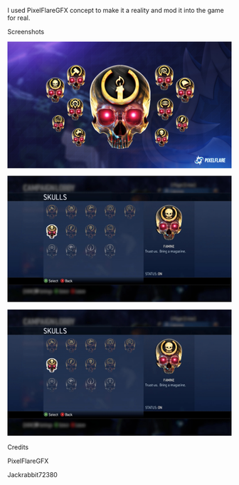 I used PixelFlareGFX concept to make it a reality and mod it into the game for real.

Screenshots

![Screenshot](https://github.com/jackrabbit72380/Ho4kmmm/blob/master/0.7.1/tags/4k_Skulls/PXF-Skulls/preview.jpg)

![Screenshot](https://github.com/jackrabbit72380/Ho4kmmm/blob/master/0.7.1/tags/4k_Skulls/PXF-Skulls/preview0.jpg)

![Screenshot](https://github.com/jackrabbit72380/Ho4kmmm/blob/master/0.7.1/tags/4k_Skulls/PXF-Skulls/preview0.jpg)

Credits

PixelFlareGFX

Jackrabbit72380
